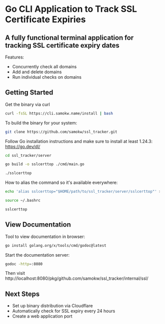 # Go CLI Application to Track SSL Certificate Expiries

## A fully functional terminal application for tracking SSL certificate expiry dates

Features:
- Concurrently check all domains 
- Add and delete domains
- Run individual checks on domains




## Getting Started



Get the binary via curl

```bash
curl -fsSL https://cli.samokw.name/install | bash
```

To build the binary for your system:

```bash
git clone https://github.com/samokw/ssl_tracker.git
```
Follow Go installation instructions and make sure to install at least 1.24.3: https://go.dev/dl/

```bash
cd ssl_tracker/server
```

```bash
go build -o sslcerttop ./cmd/main.go
```

```bash
./sslcerttop
```

How to alias the command so it's available everywhere:

```bash 
echo 'alias sslcerttop="$HOME/path/to/ssl_tracker/server/sslcerttop"' >> ~/.bashrc
```

```bash
source ~/.bashrc
```

```bash
sslcerttop
```

## View Documentation
Tool to view documentation in browser:
```bash 
go install golang.org/x/tools/cmd/godoc@latest
```

Start the documentation server:

```bash 
godoc -http=:8080
```

Then visit http://localhost:8080/pkg/github.com/samokw/ssl_tracker/internal/ssl/

## Next Steps
- Set up binary distribution via Cloudflare
- Automatically check for SSL expiry every 24 hours
- Create a web application port
